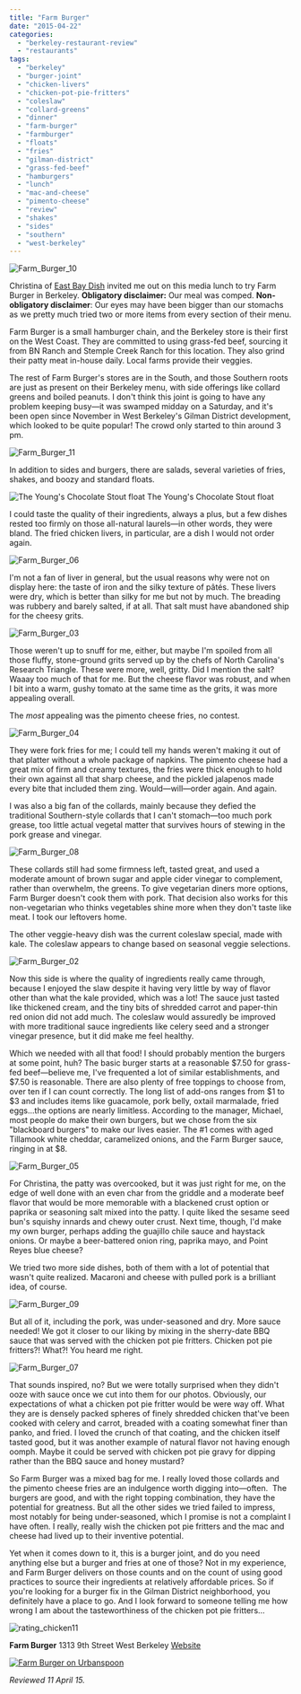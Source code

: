 ```yaml
---
title: "Farm Burger"
date: "2015-04-22"
categories:
  - "berkeley-restaurant-review"
  - "restaurants"
tags:
  - "berkeley"
  - "burger-joint"
  - "chicken-livers"
  - "chicken-pot-pie-fritters"
  - "coleslaw"
  - "collard-greens"
  - "dinner"
  - "farm-burger"
  - "farmburger"
  - "floats"
  - "fries"
  - "gilman-district"
  - "grass-fed-beef"
  - "hamburgers"
  - "lunch"
  - "mac-and-cheese"
  - "pimento-cheese"
  - "review"
  - "shakes"
  - "sides"
  - "southern"
  - "west-berkeley"
---
```


![Farm_Burger_10](http://s3.amazonaws.com/thegourmez-wpmedia/2015/04/Farm_Burger_10-500x333.jpg)

Christina of [East Bay Dish](http://eastbaydish.com/) invited me out on this media lunch to try Farm Burger in Berkeley. **Obligatory disclaimer:** Our meal was comped. **Non-obligatory disclaimer**: Our eyes may have been bigger than our stomachs as we pretty much tried two or more items from every section of their menu.

Farm Burger is a small hamburger chain, and the Berkeley store is their first on the West Coast. They are committed to using grass-fed beef, sourcing it from BN Ranch and Stemple Creek Ranch for this location. They also grind their patty meat in-house daily. Local farms provide their veggies.

The rest of Farm Burger's stores are in the South, and those Southern roots are just as present on their Berkeley menu, with side offerings like collard greens and boiled peanuts. I don't think this joint is going to have any problem keeping busy—it was swamped midday on a Saturday, and it's been open since November in West Berkeley's Gilman District development, which looked to be quite popular! The crowd only started to thin around 3 pm.

![Farm_Burger_11](http://s3.amazonaws.com/thegourmez-wpmedia/2015/04/Farm_Burger_11.jpg)

In addition to sides and burgers, there are salads, several varieties of fries, shakes, and boozy and standard floats.




<div class="caption">

![The Young's Chocolate Stout float](http://s3.amazonaws.com/thegourmez-wpmedia/2015/04/Farm_Burger_01-500x383.jpg) The Young's Chocolate Stout float</div>


I could taste the quality of their ingredients, always a plus, but a few dishes rested too firmly on those all-natural laurels—in other words, they were bland. The fried chicken livers, in particular, are a dish I would not order again.

![Farm_Burger_06](http://s3.amazonaws.com/thegourmez-wpmedia/2015/04/Farm_Burger_06-500x351.jpg)

I'm not a fan of liver in general, but the usual reasons why were not on display here: the taste of iron and the silky texture of pâtés. These livers were dry, which is better than silky for me but not by much. The breading was rubbery and barely salted, if at all. That salt must have abandoned ship for the cheesy grits.

![Farm_Burger_03](http://s3.amazonaws.com/thegourmez-wpmedia/2015/04/Farm_Burger_03-500x333.jpg)

Those weren't up to snuff for me, either, but maybe I'm spoiled from all those fluffy, stone-ground grits served up by the chefs of North Carolina's Research Triangle. These were more, well, gritty. Did I mention the salt? Waaay too much of that for me. But the cheese flavor was robust, and when I bit into a warm, gushy tomato at the same time as the grits, it was more appealing overall.

The _most_ appealing was the pimento cheese fries, no contest.

![Farm_Burger_04](http://s3.amazonaws.com/thegourmez-wpmedia/2015/04/Farm_Burger_04-500x333.jpg)

They were fork fries for me; I could tell my hands weren't making it out of that platter without a whole package of napkins. The pimento cheese had a great mix of firm and creamy textures, the fries were thick enough to hold their own against all that sharp cheese, and the pickled jalapenos made every bite that included them zing. Would—will—order again. And again.

I was also a big fan of the collards, mainly because they defied the traditional Southern-style collards that I can't stomach—too much pork grease, too little actual vegetal matter that survives hours of stewing in the pork grease and vinegar.

![Farm_Burger_08](http://s3.amazonaws.com/thegourmez-wpmedia/2015/04/Farm_Burger_08-500x376.jpg)

These collards still had some firmness left, tasted great, and used a moderate amount of brown sugar and apple cider vinegar to complement, rather than overwhelm, the greens. To give vegetarian diners more options, Farm Burger doesn't cook them with pork. That decision also works for this non-vegetarian who thinks vegetables shine more when they don't taste like meat. I took our leftovers home.

The other veggie-heavy dish was the current coleslaw special, made with kale. The coleslaw appears to change based on seasonal veggie selections.

![Farm_Burger_02](http://s3.amazonaws.com/thegourmez-wpmedia/2015/04/Farm_Burger_02-500x361.jpg)

Now this side is where the quality of ingredients really came through, because I enjoyed the slaw despite it having very little by way of flavor other than what the kale provided, which was a lot! The sauce just tasted like thickened cream, and the tiny bits of shredded carrot and paper-thin red onion did not add much. The coleslaw would assuredly be improved with more traditional sauce ingredients like celery seed and a stronger vinegar presence, but it did make me feel healthy.

Which we needed with all that food! I should probably mention the burgers at some point, huh? The basic burger starts at a reasonable $7.50 for grass-fed beef—believe me, I've frequented a lot of similar establishments, and $7.50 is reasonable. There are also plenty of free toppings to choose from, over ten if I can count correctly. The long list of add-ons ranges from $1 to $3 and includes items like guacamole, pork belly, oxtail marmalade, fried eggs...the options are nearly limitless. According to the manager, Michael, most people do make their own burgers, but we chose from the six "blackboard burgers" to make our lives easier. The #1 comes with aged Tillamook white cheddar, caramelized onions, and the Farm Burger sauce, ringing in at $8.

![Farm_Burger_05](http://s3.amazonaws.com/thegourmez-wpmedia/2015/04/Farm_Burger_05-500x348.jpg)

For Christina, the patty was overcooked, but it was just right for me, on the edge of well done with an even char from the griddle and a moderate beef flavor that would be more memorable with a blackened crust option or paprika or seasoning salt mixed into the patty. I quite liked the sesame seed bun's squishy innards and chewy outer crust. Next time, though, I'd make my own burger, perhaps adding the guajillo chile sauce and haystack onions. Or maybe a beer-battered onion ring, paprika mayo, and Point Reyes blue cheese?

We tried two more side dishes, both of them with a lot of potential that wasn't quite realized. Macaroni and cheese with pulled pork is a brilliant idea, of course.

![Farm_Burger_09](http://s3.amazonaws.com/thegourmez-wpmedia/2015/04/Farm_Burger_09-500x361.jpg)

But all of it, including the pork, was under-seasoned and dry. More sauce needed! We got it closer to our liking by mixing in the sherry-date BBQ sauce that was served with the chicken pot pie fritters. Chicken pot pie fritters?! What?! You heard me right.

![Farm_Burger_07](http://s3.amazonaws.com/thegourmez-wpmedia/2015/04/Farm_Burger_07-500x333.jpg)

That sounds inspired, no? But we were totally surprised when they didn't ooze with sauce once we cut into them for our photos. Obviously, our expectations of what a chicken pot pie fritter would be were way off. What they are is densely packed spheres of finely shredded chicken that've been cooked with celery and carrot, breaded with a coating somewhat finer than panko, and fried. I loved the crunch of that coating, and the chicken itself tasted good, but it was another example of natural flavor not having enough oomph. Maybe it could be served with chicken pot pie gravy for dipping rather than the BBQ sauce and honey mustard?

So Farm Burger was a mixed bag for me. I really loved those collards and the pimento cheese fries are an indulgence worth digging into—often.  The burgers are good, and with the right topping combination, they have the potential for greatness. But all the other sides we tried failed to impress, most notably for being under-seasoned, which I promise is not a complaint I have often. I really, really wish the chicken pot pie fritters and the mac and cheese had lived up to their inventive potential.

Yet when it comes down to it, this is a burger joint, and do you need anything else but a burger and fries at one of those? Not in my experience, and Farm Burger delivers on those counts and on the count of using good practices to source their ingredients at relatively affordable prices. So if you're looking for a burger fix in the Gilman District neighborhood, you definitely have a place to go. And I look forward to someone telling me how wrong I am about the tasteworthiness of the chicken pot pie fritters…

![rating_chicken11](http://s3.amazonaws.com/thegourmez-wpmedia/2009/02/rating_chicken11.gif)

**Farm Burger** 1313 9th Street West Berkeley [Website](http://eastbaydish.com/)

[![Farm Burger on Urbanspoon](http://www.urbanspoon.com/b/link/1892594/minilink.gif)](http://www.urbanspoon.com/r/6/1892594/restaurant/Farm-Burger-Berkeley)

_Reviewed 11 April 15._
